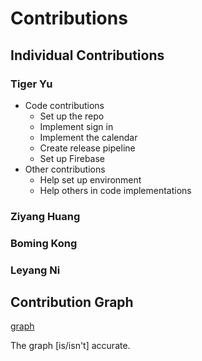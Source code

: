 # Contributions

## Individual Contributions

### Tiger Yu

- Code contributions
  - Set up the repo
  - Implement sign in
  - Implement the calendar
  - Create release pipeline
  - Set up Firebase
- Other contributions
  - Help set up environment
  - Help others in code implementations

### Ziyang Huang


### Boming Kong


### Leyang Ni


## Contribution Graph

[graph](https://github.com/ucsb-cs184-f24/team16/graphs/contributors)

The graph [is/isn't] accurate.
